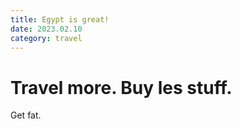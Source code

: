 ```yaml
---
title: Egypt is great!
date: 2023.02.10
category: travel
---
```


# Travel more. Buy les stuff.

Get fat.
